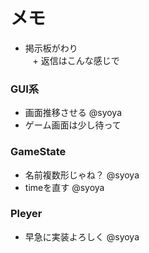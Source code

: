 # メモ  
+ 掲示板がわり  
    + 返信はこんな感じで
  
### GUI系  
+ 画面推移させる @syoya  
+ ゲーム画面は少し待って

### GameState  
+ 名前複数形じゃね？ @syoya  
+ timeを直す @syoya  

### Pleyer
+ 早急に実装よろしく @syoya
